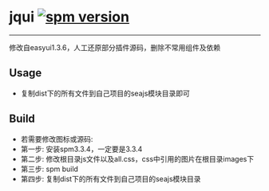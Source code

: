 # jqui [![spm version](http://spmjs.io/badge/jqui)](http://spmjs.io/package/jqui)

---

修改自easyui1.3.6，人工还原部分插件源码，删除不常用组件及依赖

## Usage

* 复制dist下的所有文件到自己项目的seajs模块目录即可

## Build

* 若需要修改图标或源码:
* 第一步: 安装spm3.3.4，一定要是3.3.4
* 第二步: 修改根目录js文件以及all.css，css中引用的图片在根目录images下
* 第三步: spm build
* 第四步: 复制dist下的所有文件到自己项目的seajs模块目录


